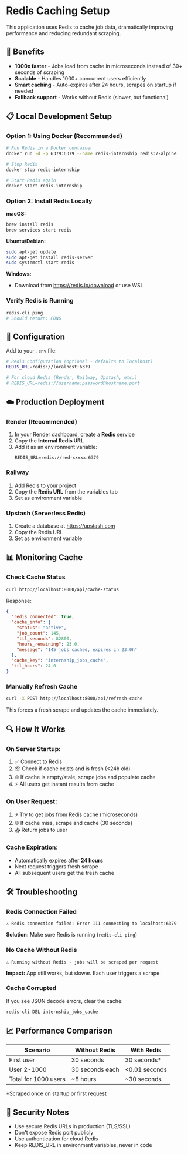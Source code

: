 # Redis Caching Setup

This application uses Redis to cache job data, dramatically improving performance and reducing redundant scraping.

## 🚀 Benefits

- **1000x faster** - Jobs load from cache in microseconds instead of 30+ seconds of scraping
- **Scalable** - Handles 1000+ concurrent users efficiently
- **Smart caching** - Auto-expires after 24 hours, scrapes on startup if needed
- **Fallback support** - Works without Redis (slower, but functional)

## 📋 Local Development Setup

### Option 1: Using Docker (Recommended)

```bash
# Run Redis in a Docker container
docker run -d -p 6379:6379 --name redis-internship redis:7-alpine

# Stop Redis
docker stop redis-internship

# Start Redis again
docker start redis-internship
```

### Option 2: Install Redis Locally

**macOS:**
```bash
brew install redis
brew services start redis
```

**Ubuntu/Debian:**
```bash
sudo apt-get update
sudo apt-get install redis-server
sudo systemctl start redis
```

**Windows:**
- Download from https://redis.io/download or use WSL

### Verify Redis is Running

```bash
redis-cli ping
# Should return: PONG
```

## 🔧 Configuration

Add to your `.env` file:

```bash
# Redis Configuration (optional - defaults to localhost)
REDIS_URL=redis://localhost:6379

# For cloud Redis (Render, Railway, Upstash, etc.)
# REDIS_URL=redis://username:password@hostname:port
```

## ☁️ Production Deployment

### Render (Recommended)

1. In your Render dashboard, create a **Redis** service
2. Copy the **Internal Redis URL** 
3. Add it as an environment variable:
   ```
   REDIS_URL=redis://red-xxxxx:6379
   ```

### Railway

1. Add Redis to your project
2. Copy the **Redis URL** from the variables tab
3. Set as environment variable

### Upstash (Serverless Redis)

1. Create a database at https://upstash.com
2. Copy the Redis URL
3. Set as environment variable

## 📊 Monitoring Cache

### Check Cache Status

```bash
curl http://localhost:8000/api/cache-status
```

Response:
```json
{
  "redis_connected": true,
  "cache_info": {
    "status": "active",
    "job_count": 145,
    "ttl_seconds": 82800,
    "hours_remaining": 23.0,
    "message": "145 jobs cached, expires in 23.0h"
  },
  "cache_key": "internship_jobs_cache",
  "ttl_hours": 24.0
}
```

### Manually Refresh Cache

```bash
curl -X POST http://localhost:8000/api/refresh-cache
```

This forces a fresh scrape and updates the cache immediately.

## 🔍 How It Works

### On Server Startup:
1. ✅ Connect to Redis
2. 📦 Check if cache exists and is fresh (<24h old)
3. 🌐 If cache is empty/stale, scrape jobs and populate cache
4. ⚡ All users get instant results from cache

### On User Request:
1. ⚡ Try to get jobs from Redis cache (microseconds)
2. 🌐 If cache miss, scrape and cache (30 seconds)
3. 📤 Return jobs to user

### Cache Expiration:
- Automatically expires after **24 hours**
- Next request triggers fresh scrape
- All subsequent users get the fresh cache

## 🛠️ Troubleshooting

### Redis Connection Failed
```
⚠️ Redis connection failed: Error 111 connecting to localhost:6379
```
**Solution:** Make sure Redis is running (`redis-cli ping`)

### No Cache Without Redis
```
⚠️ Running without Redis - jobs will be scraped per request
```
**Impact:** App still works, but slower. Each user triggers a scrape.

### Cache Corrupted
If you see JSON decode errors, clear the cache:
```bash
redis-cli DEL internship_jobs_cache
```

## 📈 Performance Comparison

| Scenario | Without Redis | With Redis |
|----------|--------------|------------|
| First user | 30 seconds | 30 seconds* |
| User 2-1000 | 30 seconds each | <0.01 seconds |
| Total for 1000 users | ~8 hours | ~30 seconds |

*Scraped once on startup or first request

## 🔐 Security Notes

- Use secure Redis URLs in production (TLS/SSL)
- Don't expose Redis port publicly
- Use authentication for cloud Redis
- Keep REDIS_URL in environment variables, never in code


